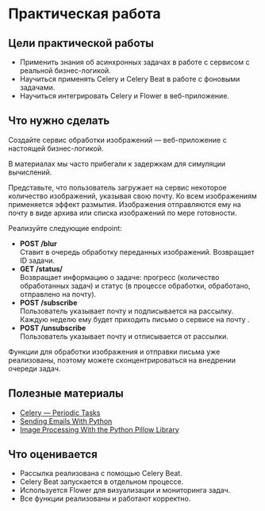 # Практическая работа
## Цели практической работы
- Применить знания об асинхронных задачах в работе с сервисом с реальной бизнес-логикой.
- Научиться применять Celery и Celery Beat в работе с фоновыми задачами.
- Научиться интегрировать Celery и Flower в веб-приложение.

## Что нужно сделать
Создайте сервис обработки изображений — веб-приложение с настоящей бизнес-логикой. 

В материалах мы часто прибегали к задержкам для симуляции вычислений. 

Представьте, что пользователь загружает на сервис некоторое количество изображений, указывая свою почту. Ко всем изображениям применяется эффект размытия. Изображения отправляются ему на почту в виде архива или списка изображений по мере готовности.

Реализуйте следующие endpoint:

- **POST /blur** <br>
Ставит в очередь обработку переданных изображений. Возвращает ID задачи.
- **GET /status/<id>**<br>
Возвращает информацию о задаче: прогресс (количество обработанных задач) и статус (в процессе обработки, обработано, отправлено на почту).
- **POST /subscribe**<br>
Пользователь указывает почту и подписывается на рассылку. Каждую неделю ему будет приходить письмо о сервисе на почту .
- **POST /unsubscribe**<br>
Пользователь указывает почту и отписывается от рассылки.

Функции для обработки изображения и отправки письма уже реализованы, поэтому можете сконцентрироваться на внедрении очереди задач.

## Полезные материалы
- [Celery — Periodic Tasks](https://docs.celeryq.dev/en/stable/userguide/periodic-tasks.html)
- [Sending Emails With Python](https://realpython.com/python-send-email/)
- [Image Processing With the Python Pillow Library](https://realpython.com/image-processing-with-the-python-pillow-library/)

## Что оценивается
- Рассылка реализована с помощью Celery Beat.
- Celery Beat запускается в отдельном процессе.
- Используется Flower для визуализации и мониторинга задач.
- Все функции реализованы и работают корректно.
